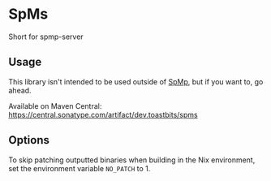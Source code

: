 # SpMs
Short for spmp-server

## Usage

This library isn't intended to be used outside of [SpMp](https://github.com/toasterofbread/spmp), but if you want to, go ahead.

Available on Maven Central: https://central.sonatype.com/artifact/dev.toastbits/spms

## Options

To skip patching outputted binaries when building in the Nix environment, set the environment variable `NO_PATCH` to 1.
